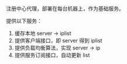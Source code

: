 注册中心代理，部署在每台机器上，作为基础服务。

提供以下服务：
1. 缓存本地 server -> iplist
2. 提供客户端接口，即 server 得到 iplist
3. 提供负载均衡算法，实现 server -> ip
4. 提供服务订阅接口，自动更新 list


